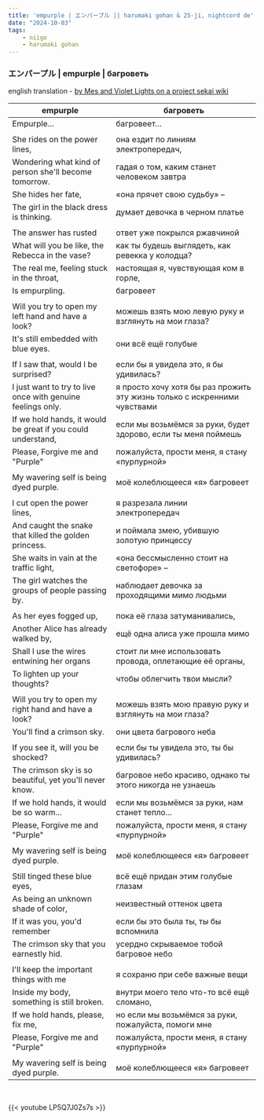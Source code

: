 ```yaml
---
title: 'empurple | エンパープル || harumaki gohan & 25-ji, nightcord de'
date: "2024-10-03"
tags:
    - niigo
    - harumaki gohan
---
```


### エンパープル | empurple | багроветь

english translation - [by Mes and Violet Lights on a project sekai wiki](https://projectsekai.fandom.com/wiki/Empurple)

empurple | багроветь
--|--
Empurple... | багровеет…
|||
She rides on the power lines, | она ездит по линиям электропередач,
Wondering what kind of person she'll become tomorrow. | гадая о том, каким станет человеком завтра
She hides her fate, | «она прячет свою судьбу» –
The girl in the black dress is thinking. | думает девочка в черном платье
|||
The answer has rusted | ответ уже покрылся ржавчиной
What will you be like, the Rebecca in the vase? | как ты будешь выглядеть, как ревекка у колодца?
The real me, feeling stuck in the throat, | настоящая я, чувствующая ком в горле,
Is empurpling. | багровеет
|||
Will you try to open my left hand and have a look? | можешь взять мою левую руку и взглянуть на мои глаза?
It's still embedded with blue eyes. | они всё ещё голубые
|||
If I saw that, would I be surprised? | если бы я увидела это, я бы удивилась?
I just want to try to live once with genuine feelings only. | я просто хочу хотя бы раз прожить эту жизнь только с искренними чувствами
If we hold hands, it would be great if you could understand, | если мы возьмёмся за руки, будет здорово, если ты меня поймешь
Please, Forgive me and "Purple" | пожалуйста, прости меня, я стану «пурпурной»
|||
My wavering self is being dyed purple. | моё колеблющееся «я» багровеет
|||
I cut open the power lines, | я разрезала линии электропередач
And caught the snake that killed the golden princess. | и поймала змею, убившую золотую принцессу
She waits in vain at the traffic light, | «она бессмысленно стоит на светофоре» –
The girl watches the groups of people passing by. | наблюдает девочка за проходящими мимо людьми
|||
As her eyes fogged up, | пока её глаза затуманивались,
Another Alice has already walked by, | ещё одна алиса уже прошла мимо
Shall I use the wires entwining her organs | стоит ли мне использовать провода, оплетающие её органы,
To lighten up your thoughts? | чтобы облегчить твои мысли?
|||
Will you try to open my right hand and have a look? | можешь взять мою правую руку и взглянуть на мои глаза?
You'll find a crimson sky. | они цвета багрового неба
|||
If you see it, will you be shocked? | если бы ты увидела это, ты бы удивилась?
The crimson sky is so beautiful, yet you'll never know. | багровое небо красиво, однако ты этого никогда не узнаешь
If we hold hands, it would be so warm... | если мы возьмёмся за руки, нам станет тепло...
Please, Forgive me and "Purple" | пожалуйста, прости меня, я стану «пурпурной»
|||
My wavering self is being dyed purple. | моё колеблющееся «я» багровеет
|||
Still tinged these blue eyes, | всё ещё придан этим голубые глазам
As being an unknown shade of color, | неизвестный оттенок цвета
If it was you, you'd remember | если бы это была ты, ты бы вспомнила
The crimson sky that you earnestly hid. | усердно скрываемое тобой багровое небо
|||
I'll keep the important things with me | я сохраню при себе важные вещи
Inside my body, something is still broken. | внутри моего тело что-то всё ещё сломано,
If we hold hands, please, fix me, | но если мы возьмёмся за руки, пожалуйста, помоги мне
Please, Forgive me and "Purple" | пожалуйста, прости меня, я стану «пурпурной»
|||
My wavering self is being dyed purple. | моё колеблющееся «я» багровеет

<br>

{{< youtube LP5Q7J0Zs7s >}}